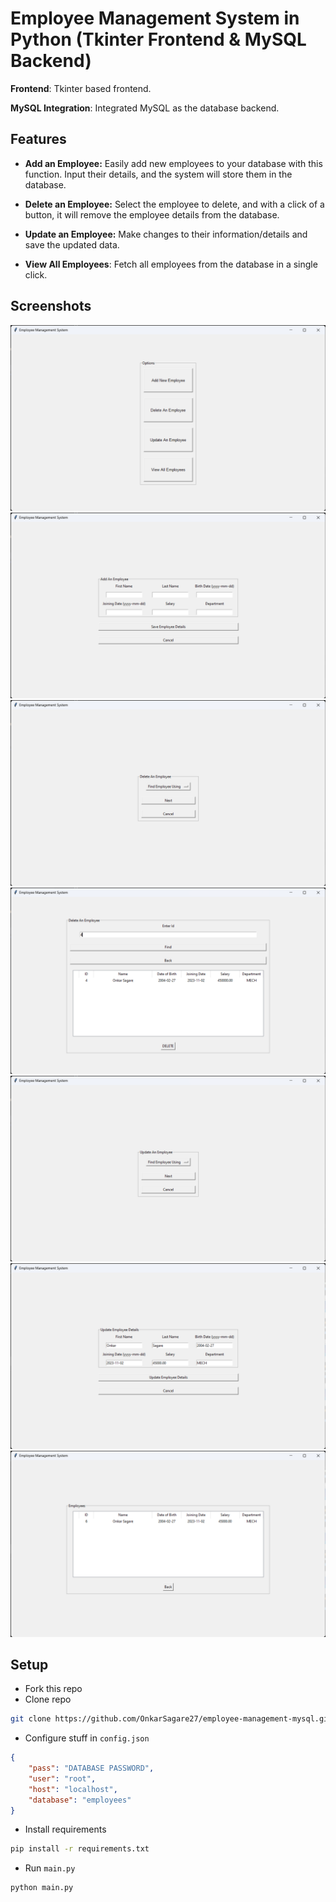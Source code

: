 
# Employee Management System in Python (Tkinter Frontend & MySQL Backend)

**Frontend**: Tkinter based frontend.

**MySQL Integration**: Integrated MySQL as the database backend.

## Features

- **Add an Employee:** Easily add new employees to your database with this function. Input their details, and the system will store them in the database.

- **Delete an Employee:** Select the employee to delete, and with a click of a button, it will remove the employee details from the database.

- **Update an Employee:** Make changes to their information/details and save the updated data.

- **View All Employees**: Fetch all employees from the database in a single click.

## Screenshots

![App Screenshot](https://github.com/OnkarSagare27/employee-management-mysql/blob/master/screenshots/home_screeen.png)
![App Screenshot](https://github.com/OnkarSagare27/employee-management-mysql/blob/master/screenshots/add_an_employee.png)
![App Screenshot](https://github.com/OnkarSagare27/employee-management-mysql/blob/master/screenshots/delete_an_employee.png)
![App Screenshot](https://github.com/OnkarSagare27/employee-management-mysql/blob/master/screenshots/delete_an_employee_2.png)
![App Screenshot](https://github.com/OnkarSagare27/employee-management-mysql/blob/master/screenshots/update_an_employee.png)
![App Screenshot](https://github.com/OnkarSagare27/employee-management-mysql/blob/master/screenshots/update_an_employee_2.png)
![App Screenshot](https://github.com/OnkarSagare27/employee-management-mysql/blob/master/screenshots/view_all_employee.png)

## Setup
- Fork this repo
- Clone repo
```sh
git clone https://github.com/OnkarSagare27/employee-management-mysql.git
```
- Configure stuff in ``config.json``
```json
{
    "pass": "DATABASE PASSWORD",
    "user": "root",
    "host": "localhost",
    "database": "employees"
}
```
- Install requirements
```sh
pip install -r requirements.txt
```
- Run ``main.py``
```sh
python main.py
```